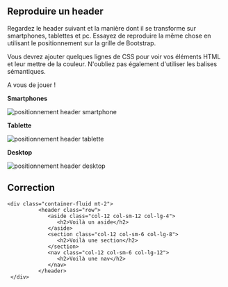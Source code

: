## Reproduire un header

Regardez le header suivant et la manière dont il se transforme sur smartphones, tablettes et pc. Essayez de reproduire la même chose en utilisant le positionnement sur la grille de Bootstrap.

Vous devrez ajouter quelques lignes de CSS pour voir vos éléments HTML et leur mettre de la couleur. N'oubliez pas également d'utiliser les balises sémantiques.

A vous de jouer !

**Smartphones**

![positionnement header smartphone](https://trello-attachments.s3.amazonaws.com/5859370f5e4809987f4007d2/58d533a2a9c6da13f3664541/dbb1e9a3a825e17b1f7773909a7c669a/pos1-smartphone.png)

**Tablette**

![positionnement header tablette](https://trello-attachments.s3.amazonaws.com/5859370f5e4809987f4007d2/58d533a2a9c6da13f3664541/0b5f225ede10846ddcb4436d8001363e/pos1-tablette.png)

**Desktop**

![positionnement header desktop](https://trello-attachments.s3.amazonaws.com/5859370f5e4809987f4007d2/58d533a2a9c6da13f3664541/3794deb75ff5742fb1ed66e5d1cc0a09/pos1-desktop.png)

## Correction

```
<div class="container-fluid mt-2">
          <header class="row">
             <aside class="col-12 col-sm-12 col-lg-4">
                <h2>Voilà un aside</h2>
             </aside>
             <section class="col-12 col-sm-6 col-lg-8">
                <h2>Voilà une section</h2>
             </section>
             <nav class="col-12 col-sm-6 col-lg-12">
                <h2>Voilà une nav</h2>
             </nav>
          </header>
 </div>

```
